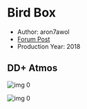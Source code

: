 # Bird Box

* Author: aron7awol
* [Forum Post](https://www.avsforum.com/threads/bass-eq-for-filtered-movies.2995212/post-57318582)
* Production Year: 2018

## DD+ Atmos

![img 0](https://i.imgur.com/xWrvcoc.jpg)

![img 0](https://i.imgur.com/eTVHTgj.jpg)


